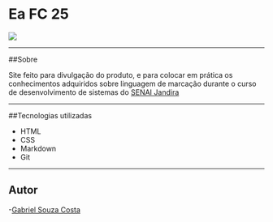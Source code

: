 # Ea FC 25

![](./screenshot.png)

---

##Sobre

Site feito para divulgação do produto, e para colocar em prática os conhecimentos adquiridos sobre linguagem de marcação durante o curso de desenvolvimento de sistemas do [SENAI Jandira](https://sp.senaijandira.br/unidade/jandira/)

---

##Tecnologias utilizadas
- HTML
- CSS
- Markdown
- Git

---

## Autor
-[Gabriel Souza Costa](https://github.com/gabs0050)